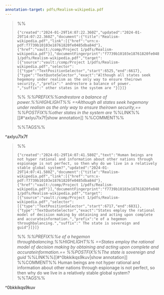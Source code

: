 ```yaml
---
annotation-target: pdfs/Realism-wikipedia.pdf
---
```



>%%
>```annotation-json
>{"created":"2024-01-29T14:07:22.360Z","updated":"2024-01-29T14:07:22.360Z","document":{"title":"Realism-wikipedia.pdf","link":[{"href":"urn:x-pdf:f7739b10103e18761820fe0485dba84d"},{"href":"vault:/comp/Project 1/pdfs/Realism-wikipedia.pdf"}],"documentFingerprint":"f7739b10103e18761820fe0485dba84d"},"uri":"vault:/comp/Project 1/pdfs/Realism-wikipedia.pdf","target":[{"source":"vault:/comp/Project 1/pdfs/Realism-wikipedia.pdf","selector":[{"type":"TextPositionSelector","start":6525,"end":6617},{"type":"TextQuoteSelector","exact":"Although all states seek hegemony under realism as the only way to ensure theirown security,","prefix":" andrestore a balance of power. ","suffix":" other states in the system are "}]}]}
>```
>%%
>*%%PREFIX%%andrestore a balance of power.%%HIGHLIGHT%% ==Although all states seek hegemony under realism as the only way to ensure theirown security,== %%POSTFIX%%other states in the system are*
>%%LINK%%[[#^axlyu7lx7f|show annotation]]
>%%COMMENT%%
>
>%%TAGS%%
>
^axlyu7lx7f


>%%
>```annotation-json
>{"created":"2024-01-29T14:07:41.580Z","text":"Human beings are not hyper rational and information about other nations through espionage is not perfect, so then why do we live in a relatively stable global system?","updated":"2024-01-29T14:07:41.580Z","document":{"title":"Realism-wikipedia.pdf","link":[{"href":"urn:x-pdf:f7739b10103e18761820fe0485dba84d"},{"href":"vault:/comp/Project 1/pdfs/Realism-wikipedia.pdf"}],"documentFingerprint":"f7739b10103e18761820fe0485dba84d"},"uri":"vault:/comp/Project 1/pdfs/Realism-wikipedia.pdf","target":[{"source":"vault:/comp/Project 1/pdfs/Realism-wikipedia.pdf","selector":[{"type":"TextPositionSelector","start":6717,"end":6831},{"type":"TextQuoteSelector","exact":"States employ the rational model of decision making by obtaining and acting upon complete and accurateinformation.","prefix":"e of a hegemon throughbalancing.","suffix":" The state is sovereign and guid"}]}]}
>```
>%%
>*%%PREFIX%%e of a hegemon throughbalancing.%%HIGHLIGHT%% ==States employ the rational model of decision making by obtaining and acting upon complete and accurateinformation.== %%POSTFIX%%The state is sovereign and guid*
>%%LINK%%[[#^0bkkikqs9kuv|show annotation]]
>%%COMMENT%%
>Human beings are not hyper rational and information about other nations through espionage is not perfect, so then why do we live in a relatively stable global system?
>%%TAGS%%
>
^0bkkikqs9kuv
